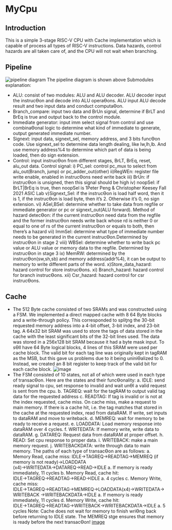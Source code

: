 # MyCpu
## Introduction
This is a simple 3-stage RISC-V CPU with Cache implementation which is capable of process all types of RISC-V instructions. Data hazards, control hazards are all taken care of, and the CPU will not wait when branching.
## Pipeline
![pipeline diagram](https://user-images.githubusercontent.com/89960862/192886805-73d5945c-6d30-4609-a29e-930640efa77c.png)
The pipeline diagram is shown above 
Submodules explanation:
- ALU: consist of two modules: ALU and ALU decoder. ALU decoder input the
instrucƟon and decode into ALU operaƟons. ALU input ALU decode result and two input data
and conduct computaƟon.
- Branch_compare: input two data and BrUn signal, determine if BrLT and BrEq is true
and output back to the control module.
- Immediate generator: input imm select signal from control and use combinaƟonal
logic to determine what kind of immediate to generate, output generated immediate
number.
- Signext: input data, signext_sel, memory address, and 3 bits funcƟon code. Use
signext_sel to determine data length dealing, like lw,lh,lb. And use memory address%4 to
determine which part of data is being loaded, then do sign extension.
- Control: input instrucƟon from different stages, BrLT, BrEq, reset, alu_out data.
Control signal:
  i) PC_sel: control pc_mux to select from alu_out(Branch, jump) or
pc_adder_out(other)
  ii)RegWEn: register file write enable, enabled in instrucƟons need write back
  iii) BrUn: if instrucƟon is unsigned, then this signal should be high
  iv) noopSel: if BrLT|BrEq is true, then noopSel is 1Peter Peng & Christopher Keesey
Fall 2021 ASIC Lab
  v)Signext_Sel: if the instrucƟon is load half word, then it is 1, if the instrucƟon
is load byte, then it’s 2. Otherwise it’s 0, no sign extension.
  vi) ASel,BSel: determine whether to take data from regfile or immediate
generator or pc or signext_out(ALU forward). Method of hazard detecƟon: if the
current instrucƟon need data from the regfile and the former instrucƟon needs
write back whose rd is neither 0 or equal to one of rs of the current instrucƟon or
equals to both, then there’s a hazard
  vii) ImmSel: determine what type of immediate number needs to be
generated in the current instrucƟon.Determined by instrucƟon in stage 2
  viii) WBSel: determine whether to write back pc value or ALU value or
memory data to the regfile. Determined by instrucƟon in stage 3
  ix) MemRW: determined by the instrucƟon(sw,sh,sb) and memory
address(addr%4), it can be output to memory to write different parts of the word.
  x)Store_data_hazard: hazard control for store instrucƟons.
  xi) Branch_hazard: hazard control for branch instrucƟons.
  xii) Csr_hazard: hazard control for csr instrucƟons.
## Cache
- The 512 Byte cache consisted of two SRAMs and was constructed using a
FSM. We implemented a direct mapped cache with 8 64 Byte blocks and a
write-through policy. This corresponded to spliƫng the 30-bit requested memory
address into a 4-bit offset, 3-bit index, and 23-bit tag. A 64x32 bit SRAM was used to
store the tags of data stored in the cache with the least significant bits of the 32-bit
lines used. The data was stored in a 256x128 bit SRAM because it had a byte mask
input. To sƟll have 64 Byte logical blocks, 4 lines of this SRAM were used per cache
block. The valid bit for each tag line was originally kept in tagRAM as the MSB, but
this gave us problems due to it being uniniƟalized to 0. Instead, we created an 8 bit
register to keep track of the valid bit for each cache block.
![image](https://user-images.githubusercontent.com/89960862/192889172-4a755eb0-4303-411e-960a-d040ef862f7e.png)
- The FSM consisted of 10 states, not all of which were used in each type of transacƟon. Here
are the states and their funcƟonality:
a. IDLE: send ready signal to cpu, set response to invalid and wait unƟl a valid request is
sent from the cpu.
b. TAGREQ: wait for the tagRAM to output valid tag data for the requested address
c. READTAG: If tag is invalid or is not at the index requested, cache miss. On cache miss,
make a request to main memory. If there is a cache hit, i.e. the tag matches that
stored in the cache at the requested index, read from dataRAM. If write, set inputs
to dataRAM and move to writeback.
d. MEMREQ: wait for memory to be ready to receive a request.
e. LOADDATA: Load memory response into dataRAM over 4 cycles.
f.
WRITEDATA: If memory write, write data to dataRAM.
g. DATAREQ: Request data from dataRAM at proper offset.
h. READ: Set cpu response to proper data.
i. WRITEBACK: make a main memory request.
j. WRITEBACKDATA: write through data to main memory.
The paths of each type of transacƟon are as follows:
a. Memory Read, cache miss: IDLE→TAGREQ→READTAG→MEMREQ (if memory is not
ready)→LOADDATA (x4)→WRITEDATA→DATAREQ→READ→IDLE
a. If memory is ready immediately, 11 cycles
b. Memory Read, cache hit: IDLE→TAGREQ→READTAG→READ→IDLE
a. 4 cycles
c. Memory Write, cache miss:
IDLE→TAGREQ→READTAG→MEMREQ→LOADDATA(x4)→WRITEDATA→WRITEBACK
→WRITEBACKDATA→IDLE
a. If memory is ready immediately, 11 cycles
d. Memory Write, cache hit:
IDLE→TAGREQ→READTAG→WRITEBACK→WRITEBACKDATA→IDLE
a. 5 cycles
Note: Cache does not wait for memory to finish wriƟng back before returning to IDLE state.
The MEMREQ stge ensures that memory is ready before the next transacƟon!
[image](https://user-images.githubusercontent.com/89960862/192889366-16892e95-6780-4ee2-b7e0-0f5efa30c091.png)
